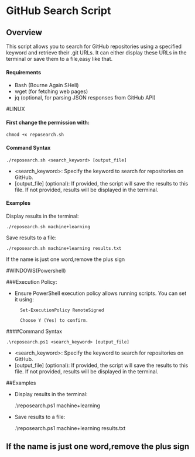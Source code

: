 # GitHub Search Script

## Overview

This script allows you to search for GitHub repositories using a specified keyword and retrieve their .git URLs. It can either display these URLs in the terminal or save them to a file,easy like that.

#### Requirements

   - Bash (Bourne Again SHell)
   - wget (for fetching web pages)
   - jq (optional, for parsing JSON responses from GitHub API)

#LINUX

#### First change the permission with:

	chmod +x reposearch.sh

#### Command Syntax


    ./reposearch.sh <search_keyword> [output_file]

  - <search_keyword>: Specify the keyword to search for repositories on GitHub.
  - [output_file] (optional): If provided, the script will save the results to this file. If not provided, results will be displayed in the terminal.

#### Examples

Display results in the terminal:


    ./reposearch.sh machine+learning

Save results to a file:


    ./reposearch.sh machine+learning results.txt


If the name is just one word,remove the plus sign


#WINDOWS(Powershell)

###Execution Policy:

- Ensure PowerShell execution policy allows running scripts. You can set it using:

        Set-ExecutionPolicy RemoteSigned

  		Choose Y (Yes) to confirm.

   
####Command Syntax


	.\reposearch.ps1 <search_keyword> [output_file]

- <search_keyword>: Specify the keyword to search for repositories on GitHub.
- [output_file] (optional): If provided, the script will save the results to this file. If not provided, results will be displayed in the terminal.

##Examples

- Display results in the terminal:


	.\reposearch.ps1 machine+learning

- Save results to a file:


	.\reposearch.ps1 machine+learning results.txt

If the name is just one word,remove the plus sign
- 
